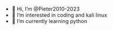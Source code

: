 - 👋 Hi, I’m @Pieter2010-2023
- 👀 I’m interested in coding and kali linux
- 🌱 I’m currently learning python


<!---
Pieter2010-2023/Pieter2010-2023 is a ✨ special ✨ repository because its `README.md` (this file) appears on your GitHub profile.
You can click the Preview link to take a look at your changes.
--->
